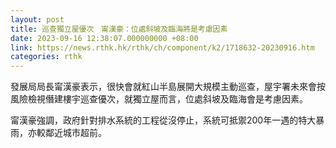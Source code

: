 ```yaml
---
layout: post
title: 巡查獨立屋優次　甯漢豪：位處斜坡及臨海將是考慮因素
date: 2023-09-16 12:38:07.000000000 +08:00
link: https://news.rthk.hk/rthk/ch/component/k2/1718632-20230916.htm
categories: rthk
---
```


發展局局長甯漢豪表示，很快會就紅山半島展開大規模主動巡查，屋宇署未來會按風險檢視僭建樓宇巡查優次，就獨立屋而言，位處斜坡及臨海會是考慮因素。

甯漢豪強調，政府針對排水系統的工程從沒停止，系統可抵禦200年一遇的特大暴雨，亦較鄰近城市超前。
